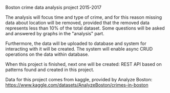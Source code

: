 Boston crime data analysis project 2015-2017 

The analysis will focus time and type of crime, and for this reason 
missing data about location will be removed, provided that 
the removed data represents less than 10% of the total dataset. 
Some questions will be asked and answered by graphs in the "analysis" part. 

Furthermore, the data will be uploaded to database and system for interacting 
with it will be created. The system will enable async CRUD operations on the data within 
database. 

When this project is finished, next one will be created: 
REST API based on patterns found and created in this project. 


Data for this project comes from kaggle, provided by Analyze Boston:
https://www.kaggle.com/datasets/AnalyzeBoston/crimes-in-boston



